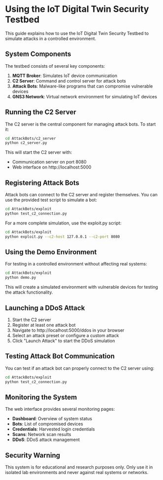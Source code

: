 # Using the IoT Digital Twin Security Testbed

This guide explains how to use the IoT Digital Twin Security Testbed to simulate attacks in a controlled environment.

## System Components

The testbed consists of several key components:

1. **MQTT Broker**: Simulates IoT device communication
2. **C2 Server**: Command and control server for attack bots
3. **Attack Bots**: Malware-like programs that can compromise vulnerable devices
4. **GNS3 Network**: Virtual network environment for simulating IoT devices

## Running the C2 Server

The C2 server is the central component for managing attack bots. To start it:

```bash
cd AttackBots/c2_server
python c2_server.py
```

This will start the C2 server with:
- Communication server on port 8080
- Web interface on http://localhost:5000

## Registering Attack Bots

Attack bots can connect to the C2 server and register themselves. You can use the provided test script to simulate a bot:

```bash
cd AttackBots/exploit
python test_c2_connection.py
```

For a more complete simulation, use the exploit.py script:

```bash
cd AttackBots/exploit
python exploit.py --c2-host 127.0.0.1 --c2-port 8080
```

## Using the Demo Environment

For testing in a controlled environment without affecting real systems:

```bash
cd AttackBots/exploit
python demo.py
```

This will create a simulated environment with vulnerable devices for testing the attack functionality.

## Launching a DDoS Attack

1. Start the C2 server
2. Register at least one attack bot
3. Navigate to http://localhost:5000/ddos in your browser
4. Select an attack preset or configure a custom attack
5. Click "Launch Attack" to start the DDoS simulation

## Testing Attack Bot Communication

You can test if an attack bot can properly connect to the C2 server using:

```bash
cd AttackBots/exploit
python test_c2_connection.py
```

## Monitoring the System

The web interface provides several monitoring pages:

- **Dashboard**: Overview of system status
- **Bots**: List of compromised devices
- **Credentials**: Harvested login credentials
- **Scans**: Network scan results
- **DDoS**: DDoS attack management

## Security Warning

This system is for educational and research purposes only. Only use it in isolated lab environments and never against real systems or networks.
